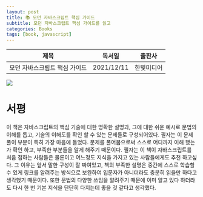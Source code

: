 ```yaml
---
layout: post
title: 📚 모던 자바스크립트 핵심 가이드
subtitle: 모던 자바스크립트 핵심 가이드를 읽고
categories: Books
tags: [book, javascript]
---
```


|             제목              |   독서일   |   출판사   |
| :---------------------------: | :--------: | :--------: |
| 모던 자바스크립트 핵심 가이드 | 2021/12/11 | 한빛미디어 |

![](http://image.yes24.com/goods/101478466/XL)

# 서평

이 책은 자바스크립트의 핵심 기술에 대한 명확한 설명과, 그에 대한 쉬운 예시로 문법의 이해를 돕고, 기술의 이해도를 확인 할 수 있는 문제들로 구성되어있다. 필자는 이 문제 풀이 부분이 특히 가장 마음에 들었다. 문제를 풀어봄으로써 스스로 어디까지 이해 했는가 확인 하고, 부족한 부분들을 알게 해주기 때문이다.
필자는 이 책이 자바스크립트를 처음 접하는 사람들은 물론이고 어느정도 지식을 가지고 있는 사람들에게도 추천 하고싶다. 그 이유는 앞서 말한 구성이 잘 짜여있고, 책의 부족한 설명은 중간에 스스로 학습할 수 있게 링크를 알려주는 방식으로 보완하여 입문자가 아니더라도 충분히 읽을만 하다고 생각했기 때문이다. 또한 문법의 다양한 쓰임을 알려주기 때문에 이미 알고 있다 하더라도 다시 한 번 기본 지식을 단단히 다지는데 좋을 것 같다고 생각했다.
